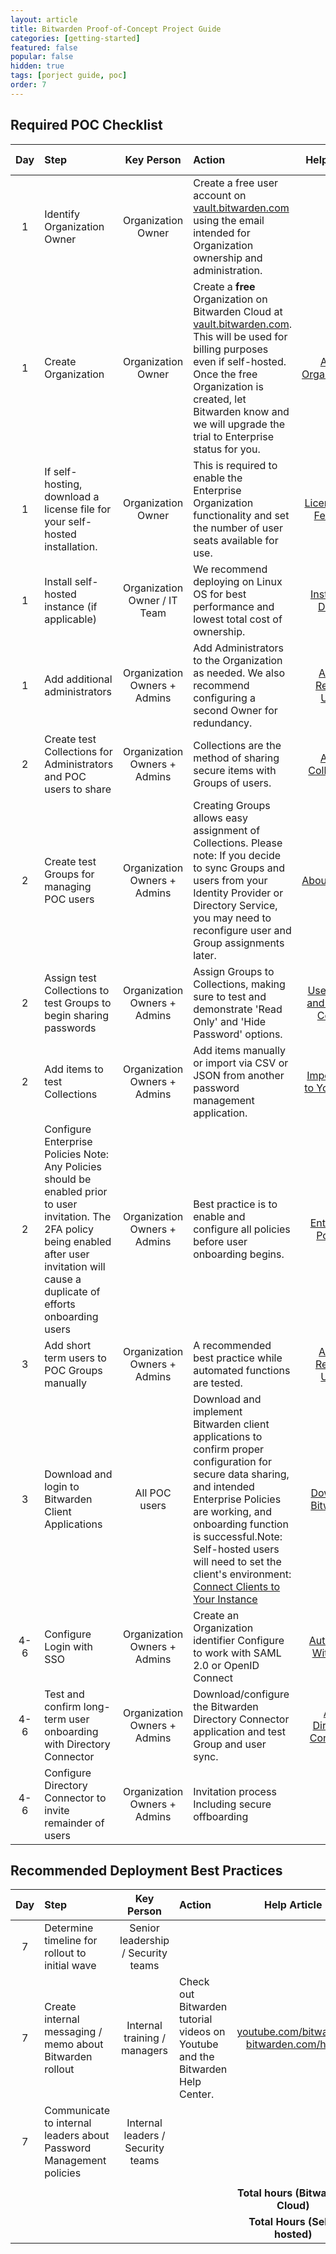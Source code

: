 ```yaml
---
layout: article
title: Bitwarden Proof-of-Concept Project Guide
categories: [getting-started]
featured: false
popular: false
hidden: true
tags: [porject guide, poc]
order: 7
---
```


## Required POC Checklist 


|         Day         | Step |Key Person| Action | Help Article | Duration (hrs)
|:---------------------------------:|:--------------------------------|:--------------------------------------------------------------------:|:-----------------------------------|:-----------------------------------------------:|:-----------------------------------------------:|
| 1                    | Identify Organization Owner         | Organization Owner                                                      | Create a free user account on [vault.bitwarden.com](https://vault.bitwarden.com) using the email intended for Organization ownership and administration.                        |                               |  0.1|
 1             | Create Organization          | Organization Owner     | Create a **free** Organization on Bitwarden Cloud at [vault.bitwarden.com](https://vault.bitwarden.com). This will be used for billing purposes even if self-hosted. Once the free Organization is created, let Bitwarden know and we will upgrade the trial to Enterprise status for you. |  [About Organizations](https://bitwarden.com/help/article/what-is-an-organization/)                               |  0.1
 |1 | If self-hosting, download a license file for your self-hosted installation.  | Organization Owner                                                      |This is required to enable the Enterprise Organization functionality and set the number of user seats available for use.                    | [License Paid Features](https://bitwarden.com/help/article/licensing-on-premise/#organization-account-sharing)                             |  0.1
  |1 | Install self-hosted instance (if applicable)          | Organization Owner / IT Team                                                      |We recommend deploying on Linux OS for best performance and lowest total cost of ownership.                       | [Install and Deploy](https://bitwarden.com/help/article/install-on-premise/)                               |  2.5
  |1 | Add additional administrators | Organization Owners + Admins  | Add Administrators to the Organization as needed. We also recommend configuring a second Owner for redundancy.      | [Add or Remove Users](https://bitwarden.com/help/article/managing-users/)  |  0.2
  |2 |Create test Collections for Administrators and POC users to share          | Organization Owners + Admins                                                      | Collections are the method of sharing secure items with Groups of users.                        | [About Collections](https://bitwarden.com/help/article/about-collections/)     |  0.25 |
  | 2                    | Create test Groups for managing POC users         | Organization Owners + Admins                                                      | Creating Groups allows easy assignment of Collections. Please note: If you decide to sync Groups and users from your Identity Provider or Directory Service, you may need to reconfigure user and Group assignments later.                       |    [About Groups](https://bitwarden.com/help/article/groups/)                          |  0.25    
  | 2     | Assign test Collections to test Groups to begin sharing passwords | Organization Owners + Admins     | Assign Groups to Collections, making sure to test and demonstrate 'Read Only' and 'Hide Password' options. |  [User Types and Access Control](https://bitwarden.com/help/article/user-types-access-control/)   |  .5|
  2 | Add items to test Collections  | Organization Owners + Admins      |Add items manually or import via CSV or JSON from another password management application.                 | [Import Data to Your Vault](https://bitwarden.com/help/article/import-data/)                     |  0.25
  |2 |Configure Enterprise Policies Note: Any Policies should be enabled prior to user invitation. The 2FA policy being enabled after user invitation will cause a duplicate of efforts onboarding users | Organization Owners + Admins  | Best practice is to enable and configure all policies before user onboarding begins.                  | [Enterprise Policies](https://bitwarden.com/help/article/policies/)                             |  0.1
|3 | Add short term users to POC Groups manually | Organization Owners + Admins | A recommended best practice while automated functions are tested.      | [Add or Remove Users](https://bitwarden.com/help/article/managing-users/)  |  0.5
|3 |Download and login to Bitwarden Client Applications    |All POC users                 | Download and implement Bitwarden client applications to confirm proper configuration for secure data sharing, and intended Enterprise Policies are working, and onboarding function is successful.Note: Self-hosted users will need to set the client's environment: [Connect Clients to Your Instance](https://bitwarden.com/help/article/change-client-environment/)        | [Download Bitwarden](https://get.bitwarden.com)  |  0.5 |
|4-6 |Configure Login with SSO    |Organization Owners + Admins   | Create an Organization identifier Configure to work with SAML 2.0 or OpenID Connect  | [Auto Login With SSO](https://bitwarden.com/help/article/getting-started-with-sso/)    |  1.5 |
|4-6 |Test and confirm long-term user onboarding with Directory Connector   |Organization Owners + Admins       | Download/configure the Bitwarden Directory Connector application and test Group and user sync.      | [Auto Directory Connector](https://bitwarden.com/help/article/directory-sync/)                               |  1.5 |
|4-6 |Configure Directory Connector to invite remainder of users    |Organization Owners + Admins                 | Invitation process Including secure offboarding|                               |  1 |

## Recommended Deployment Best Practices

|         Day         | Step |Key Person| Action | Help Article | Duration (hrs)
|:---------------------------------:|:--------------------------------|:--------------------------------------------------------------------:|:-----------------------------------|:-----------------------------------------------:|:-----------------------------------------------:|
| 7                   | Determine timeline for rollout to initial wave         | Senior leadership / Security teams                                                      |                        |                               |  |
 7         | Create internal messaging / memo about Bitwarden rollout          | Internal training / managers     | Check out Bitwarden tutorial videos on Youtube and the Bitwarden Help Center. |  [youtube.com/bitwarden](http://youtube.com/bitwarden)  [bitwarden.com/help](https://bitwarden.com/help/)                             |  
 |7 | Communicate to internal leaders about Password Management policies  | Internal leaders / Security teams                                                      |  |                     |  
  | |     |                                                     |      |                  |  
  | |  |      | | **Total hours (Bitwarden Cloud)**  |  **7.35**
  | |        |                                                      |                | **Total Hours (Self-hosted)**    |  **9.85** |
